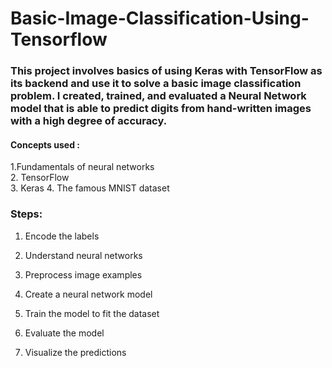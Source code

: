 # Basic-Image-Classification-Using-Tensorflow

### This project involves basics of using Keras with TensorFlow as its backend and use it to solve a basic image classification problem. I created, trained, and evaluated a Neural Network model that is able to predict digits from hand-written images with a high degree of accuracy. 
####  Concepts used : 
1.Fundamentals of neural networks <br>
2. TensorFlow<br>
3. Keras
4. The famous MNIST dataset

### Steps:

1. Encode the labels

2. Understand neural networks

3. Preprocess image examples

4. Create a neural network model

5. Train the model to fit the dataset

6. Evaluate the model

7. Visualize the predictions
